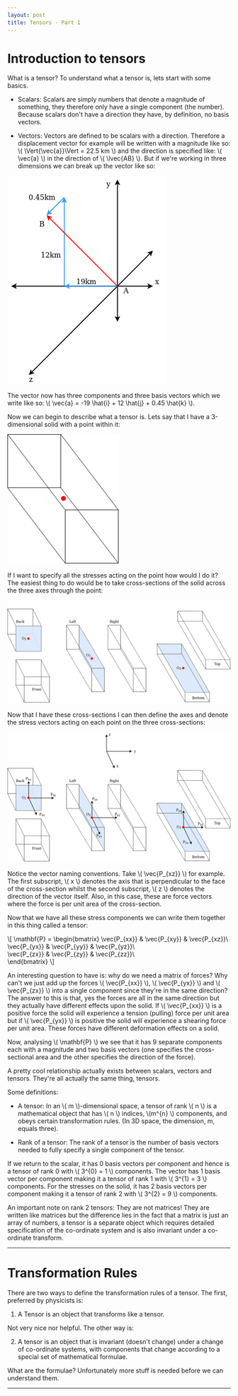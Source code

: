 ```yaml
---
layout: post
title: Tensors - Part 1
---
```


# Introduction to tensors

What is a tensor? To understand what a tensor is, lets start with some basics. 

* Scalars:
    Scalars are simply numbers that denote a magnitude of something, they therefore only have a single component (the number). Because scalars don't have a direction they have, by definition, no basis vectors.

* Vectors:
    Vectors are defined to be scalars with a direction. Therefore a displacement vector for example will be written with a magnitude like so: \\( \Vert{\vec{a}}\Vert = 22.5 km \\) and the direction is specified like: \\( \vec{a} \\) in the direction of \\( \lvec{AB} \\). But if we're working in three dimensions we can break up the vector like so:

<img src="https://github.com/RoccoLuiz/roccoluiz.github.io/raw/master/images/3dvector.png">

The vector now has three components and three basis vectors which we write like so: \\( \vec{a} = -19 \hat{i} + 12 \hat{j} + 0.45 \hat{k} \\).

Now we can begin to describe what a tensor is. Lets say that I have a 3-dimensional solid with a point within it:

<img src="https://github.com/RoccoLuiz/roccoluiz.github.io/raw/master/images/pointinsolid.png">

If I want to specify all the stresses acting on the point how would I do it? The easiest thing to do would be to take cross-sections of the solid across the three axes through the point:

<img src="https://github.com/RoccoLuiz/roccoluiz.github.io/raw/master/images/crosssections.png">

Now that I have these cross-sections I can then define the axes and denote the stress vectors acting on each point on the three cross-sections:

<img src="https://github.com/RoccoLuiz/roccoluiz.github.io/raw/master/images/crosssectionswithvectors.png">

Notice the vector naming conventions. Take \\( \vec{P_{xz}} \\) for example. The first subscript, \\( x \\) denotes the axis that is perpendicular to the face of the cross-section whilst the second subscript, \\( z \\) denotes the direction of the vector itself. Also, in this case, these are force vectors where the force is per unit area of the cross-section.

Now that we have all these stress components we can write them together in this thing called a tensor:

\\[ \mathbf{P} = 
    \begin{bmatrix}
    \vec{P_{xx}} & \vec{P_{xy}} & \vec{P_{xz}}\\\
    \vec{P_{yx}} & \vec{P_{yy}} & \vec{P_{yz}}\\\
    \vec{P_{zx}} & \vec{P_{zy}} & \vec{P_{zz}}\\\
    \end{bmatrix}
\\]

An interesting question to have is: why do we need a matrix of forces? Why can't we just add up the forces \\( \vec{P_{xx}} \\), \\( \vec{P_{yx}} \\) and \\( \vec{P_{zx}} \\) into a single component since they're in the same direction? The answer to this is that, yes the forces are all in the same direction but they actually have different effects upon the solid. If \\( \vec{P_{xx}} \\) is a positive force the solid will experience a tension (pulling) force per unit area but if \\( \vec{P_{yx}} \\) is positive the solid will experience a shearing force per unit area. These forces have different deformation effects on a solid.

Now, analysing \\( \mathbf{P} \\) we see that it has 9 separate components each with a magnitude and two basis vectors (one specifies the cross-sectional area and the other specifies the direction of the force).

A pretty cool relationship actually exists between scalars, vectors and tensors. They're all actually the same thing, tensors.

Some definitions:

* A tensor: 
    In an \\( m \\)-dimensional space, a tensor of rank \\( n \\) is a mathematical object that has \\( n \\) indices, \\(m^{n} \\) components, and obeys certain transformation rules. (In 3D space, the dimension, m, equals three).

* Rank of a tensor:
    The rank of a tensor is the number of basis vectors needed to fully specify a single component of the tensor.

If we return to the scalar, it has 0 basis vectors per component and hence is a tensor of rank 0 with \\( 3^{0} = 1 \\) components. The vector has 1 basis vector per component making it a tensor of rank 1 with \\( 3^{1} = 3 \\) components. For the stresses on the solid, it has 2 basis vectors per component making it a tensor of rank 2 with \\( 3^{2} = 9 \\) components. 

An important note on rank 2 tensors: They are not matrices!
They are written like matrices but the difference lies in the fact that a matrix is just an array of numbers, a tensor is a separate object which requires detailed specification of the co-ordinate system and is also invariant under a co-ordinate transform.

---

# Transformation Rules

There are two ways to define the transformation rules of a tensor. The first, preferred by physicists is:

1) A Tensor is an object that transforms like a tensor.

Not very nice nor helpful. The other way is:

2) A tensor is an object that is invariant (doesn't change) under a change of co-ordinate systems, with components that change according to a special set of mathematical formulae.

What are the formulae? Unfortunately more stuff is needed before we can understand them.

---
